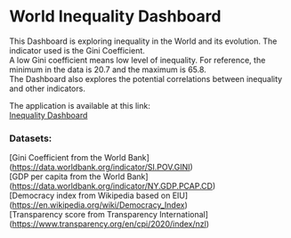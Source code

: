 # World Inequality Dashboard

This Dashboard is exploring inequality in the World and its evolution. The indicator used is the Gini Coefficient.   
A low Gini coefficient means low level of inequality. For reference, the minimum in the data is 20.7 and the maximum is 65.8.  
The Dashboard also explores the potential correlations between inequality and other indicators.

The application is available at this link:   
[Inequality Dashboard](https://dataviz-jeff.herokuapp.com/)

### Datasets:

[Gini Coefficient from the World Bank] (https://data.worldbank.org/indicator/SI.POV.GINI)  
[GDP per capita from the World Bank] (https://data.worldbank.org/indicator/NY.GDP.PCAP.CD)  
[Democracy index from Wikipedia based on EIU] (https://en.wikipedia.org/wiki/Democracy_Index)  
[Transparency score from Transparency International] (https://www.transparency.org/en/cpi/2020/index/nzl)  
